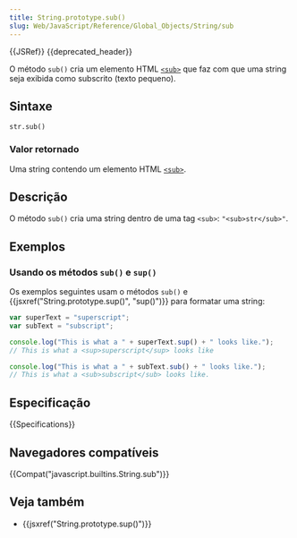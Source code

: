 ```yaml
---
title: String.prototype.sub()
slug: Web/JavaScript/Reference/Global_Objects/String/sub
---
```


{{JSRef}} {{deprecated_header}}

O método `sub()` cria um elemento HTML [`<sub>`](/pt-BR/docs/Web/HTML/Element/sub) que faz com que uma string seja exibida como subscrito (texto pequeno).

## Sintaxe

```
str.sub()
```

### Valor retornado

Uma string contendo um elemento HTML [`<sub>`](/pt-BR/docs/Web/HTML/Element/sub).

## Descrição

O método `sub()` cria uma string dentro de uma tag `<sub>`: `"<sub>str</sub>"`.

## Exemplos

### Usando os métodos `sub()` e `sup()`

Os exemplos seguintes usam o métodos `sub()` e {{jsxref("String.prototype.sup()", "sup()")}} para formatar uma string:

```js
var superText = "superscript";
var subText = "subscript";

console.log("This is what a " + superText.sup() + " looks like.");
// This is what a <sup>superscript</sup> looks like

console.log("This is what a " + subText.sub() + " looks like.");
// This is what a <sub>subscript</sub> looks like.
```

## Especificação

{{Specifications}}

## Navegadores compatíveis

{{Compat("javascript.builtins.String.sub")}}

## Veja também

- {{jsxref("String.prototype.sup()")}}
